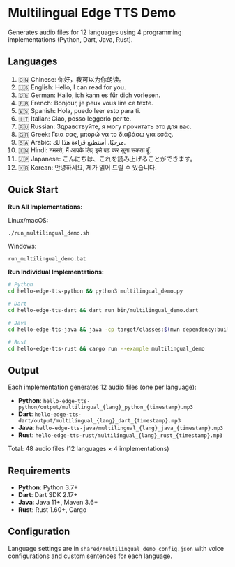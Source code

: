 # Multilingual Edge TTS Demo

Generates audio files for 12 languages using 4 programming implementations (Python, Dart, Java, Rust).

## Languages

1. 🇨🇳 Chinese: 你好，我可以为你朗读。
2. 🇺🇸 English: Hello, I can read for you.
3. 🇩🇪 German: Hallo, ich kann es für dich vorlesen.
4. 🇫🇷 French: Bonjour, je peux vous lire ce texte.
5. 🇪🇸 Spanish: Hola, puedo leer esto para ti.
6. 🇮🇹 Italian: Ciao, posso leggerlo per te.
7. 🇷🇺 Russian: Здравствуйте, я могу прочитать это для вас.
8. 🇬🇷 Greek: Γεια σας, μπορώ να το διαβάσω για εσάς.
9. 🇸🇦 Arabic: مرحبًا، أستطيع قراءة هذا لك.
10. 🇮🇳 Hindi: नमस्ते, मैं आपके लिए इसे पढ़ कर सुना सकता हूँ.
11. 🇯🇵 Japanese: こんにちは、これを読み上げることができます。
12. 🇰🇷 Korean: 안녕하세요, 제가 읽어 드릴 수 있습니다.

## Quick Start

**Run All Implementations:**

Linux/macOS:
```bash
./run_multilingual_demo.sh
```

Windows:
```batch
run_multilingual_demo.bat
```

**Run Individual Implementations:**

```bash
# Python
cd hello-edge-tts-python && python3 multilingual_demo.py

# Dart  
cd hello-edge-tts-dart && dart run bin/multilingual_demo.dart

# Java
cd hello-edge-tts-java && java -cp target/classes:$(mvn dependency:build-classpath -q -Dmdep.outputFile=/dev/stdout) com.example.hellotts.MultilingualDemo

# Rust
cd hello-edge-tts-rust && cargo run --example multilingual_demo
```

## Output

Each implementation generates 12 audio files (one per language):
- **Python**: `hello-edge-tts-python/output/multilingual_{lang}_python_{timestamp}.mp3`
- **Dart**: `hello-edge-tts-dart/output/multilingual_{lang}_dart_{timestamp}.mp3`
- **Java**: `hello-edge-tts-java/multilingual_{lang}_java_{timestamp}.mp3`
- **Rust**: `hello-edge-tts-rust/multilingual_{lang}_rust_{timestamp}.mp3`

Total: 48 audio files (12 languages × 4 implementations)

## Requirements

- **Python**: Python 3.7+
- **Dart**: Dart SDK 2.17+
- **Java**: Java 11+, Maven 3.6+
- **Rust**: Rust 1.60+, Cargo

## Configuration

Language settings are in `shared/multilingual_demo_config.json` with voice configurations and custom sentences for each language.